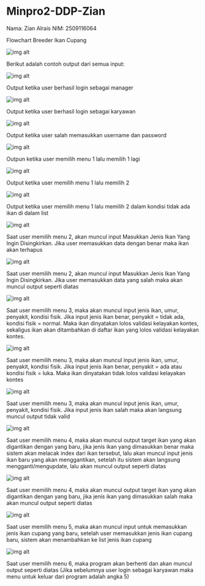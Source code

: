 # Minpro2-DDP-Zian
Nama: Zian Alrais 
NIM: 2509116064

Flowchart Breeder Ikan Cupang

![img alt](https://github.com/zianalr/Minpro2-DDP-Zian/blob/e3d4d25b7a91fb2c6681baadaf112d81c3a8628b/Minpro2ddp.jpg)


Berikut adalah contoh output dari semua input:


![img alt](https://github.com/zianalr/Minpro2-DDP-Zian/blob/5811a88813adf8a7f6826f9b1ef673d978773461/Screenshot%202025-09-28%20215606.png)

Output ketika user berhasil login sebagai manager


![img alt](https://github.com/zianalr/Minpro2-DDP-Zian/blob/79a8ef574dac5f7f764ce727c5f7e4b01e7e9130/Screenshot%202025-09-28%20215728.png)

Output ketika user berhasil login sebagai karyawan


![img alt](https://github.com/zianalr/Minpro2-DDP-Zian/blob/18843a74ef9c407a09e1d33ce175a7450d3399a8/Screenshot%202025-09-28%20215809.png)

Output ketika user salah memasukkan username dan password


![img alt](https://github.com/zianalr/Minpro2-DDP-Zian/blob/d80f146b32602eee7126d35156bc4ef7dfa94ffa/Screenshot%202025-09-28%20220027.png)

Outpun ketika user memilih menu 1 lalu memilih 1 lagi


![img alt](https://github.com/zianalr/Minpro2-DDP-Zian/blob/38f06ad228154a982740d1a6ed4bfa1e2d5e8012/Screenshot%202025-09-28%20223147.png)

Output ketika user memilih menu 1 lalu memilih 2


![img alt](https://github.com/zianalr/Minpro2-DDP-Zian/blob/bcf54eea2b22e1805281f5008567dafadb0ee65e/Screenshot%202025-09-28%20220117.png)

Output ketika user memilih menu 1 lalu memilih 2 dalam kondisi tidak ada ikan di dalam list


![img alt](https://github.com/zianalr/Minpro2-DDP-Zian/blob/e45948347e6157c127856fc6a56a30893e6522c1/Screenshot%202025-09-28%20220311.png)

Saat user memilih menu 2, akan muncul input Masukkan Jenis Ikan Yang Ingin Disingkirkan. Jika user memasukkan data dengan benar maka ikan akan terhapus


![img alt](https://github.com/zianalr/Minpro2-DDP-Zian/blob/a196f575a570cb5fb9497d2cbaca63d82f69cbd5/Screenshot%202025-09-28%20220345.png)

Saat user memilih menu 2, akan muncul input Masukkan Jenis Ikan Yang Ingin Disingkirkan. Jika user memasukkan data yang salah maka akan muncul output seperti diatas


![img alt](https://github.com/zianalr/Minpro2-DDP-Zian/blob/6e49e859c4a4d3ea37ff806dd84ac0fb5e072113/Screenshot%202025-09-28%20220515.png)

Saat user memilih menu 3, maka akan muncul input jenis ikan, umur, penyakit, kondisi fisik. Jika input jenis ikan benar, penyakit = tidak ada, kondisi fisik = normal. Maka ikan dinyatakan lolos validasi kelayakan kontes, sekaligus ikan akan ditambahkan di daftar ikan yang lolos validasi kelayakan kontes.


![img alt](https://github.com/zianalr/Minpro2-DDP-Zian/blob/716cf2fe945b70077914393c6981568976c5be21/Screenshot%202025-09-28%20220645.png)

Saat user memilih menu 3, maka akan muncul input jenis ikan, umur, penyakit, kondisi fisik. Jika input jenis ikan benar, penyakit = ada atau kondisi fisik = luka. Maka ikan dinyatakan tidak lolos validasi kelayakan kontes


![img alt](https://github.com/zianalr/Minpro2-DDP-Zian/blob/d2ae00457296e63b4d7ea1f924fec7aba0e0a106/Screenshot%202025-09-28%20220736.png)

Saat user memilih menu 3, maka akan muncul input jenis ikan, umur, penyakit, kondisi fisik. Jika input jenis ikan salah maka akan langsung muncul output tidak valid


![img alt](https://github.com/zianalr/Minpro2-DDP-Zian/blob/4603926a7e6b868e2ceeeebdcc4c19aeeecaa386/Screenshot%202025-09-28%20220940.png)

Saat user memilih menu 4, maka akan muncul output target ikan yang akan digantikan dengan yang baru, jika jenis ikan yang dimasukkan benar maka sistem akan melacak index dari ikan tersebut, lalu akan muncul input jenis ikan baru yang akan menggantikan, setelah itu sistem akan langsung mengganti/mengupdate, lalu akan muncul output seperti diatas


![img alt](https://github.com/zianalr/Minpro2-DDP-Zian/blob/db1a785c7dcea7737fdbd5bc08e3fa986d61c37e/Screenshot%202025-09-28%20221017.png)

Saat user memilih menu 4, maka akan muncul output target ikan yang akan digantikan dengan yang baru, jika jenis ikan yang dimasukkan salah maka akan muncul output seperti diatas


![img alt](https://github.com/zianalr/Minpro2-DDP-Zian/blob/83dcd3fe94fce22bf657c20fe029bdbf4d4f8fa1/Screenshot%202025-09-28%20221119.png)

Saat user memilih menu 5, maka akan muncul input untuk memasukkan jenis ikan cupang yang baru, setelah user memasukkan jenis ikan cupang baru, sistem akan menambahkan ke list jenis ikan cupang


![img alt](https://github.com/zianalr/Minpro2-DDP-Zian/blob/d0199fa5fc1fe0c4bd431d9baed02302282ddf1a/Screenshot%202025-09-28%20221211.png)

Saat user memilih menu 6, maka program akan berhenti dan akan muncul output seperti diatas (Jika sebelumnya user login sebagai karyawan maka menu untuk keluar dari program adalah angka 5)



